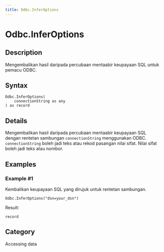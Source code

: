 ```yaml
---
title: Odbc.InferOptions
---
```


# Odbc.InferOptions


## Description

Mengembalikan hasil daripada percubaan mentaabir keupayaan SQL untuk pemacu ODBC.


## Syntax

```powerquery
Odbc.InferOptions(
    connectionString as any
) as record
```


## Details

Mengembalikan hasil daripada percubaan mentaabir keupayaan SQL dengan rentetan sambungan <code>connectionString</code> menggunakan ODBC. <code>connectionString</code> boleh jadi teks atau rekod pasangan nilai sifat. Nilai sifat boleh jadi teks atau nombor.


## Examples

### Example #1 
Kembalikan keupayaan SQL yang dirujuk untuk rentetan sambungan.
```powerquery
Odbc.InferOptions("dsn=your_dsn")
```

Result: 
```powerquery
record
```




## Category
Accessing data
